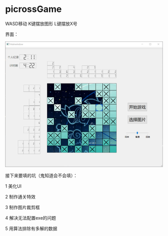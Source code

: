 # picrossGame
WASD移动 K键摆放图形 L键摆放X号

界面：

![image](https://github.com/NJULeafeon/picrossGame/raw/master/demo.png)

接下来要填的坑（鬼知道会不会填）：

1 美化UI

2 制作通关特效

3 制作图片裁剪框

4 解决无法配置exe的问题

5 用算法排除有多解的数据

